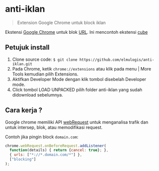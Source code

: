 # anti-iklan
> Extension Google Chrome untuk block iklan

Ekstensi [Google Chrome](https://www.google.com/chrome/) untuk blok [URL](https://en.wikipedia.org/wiki/URL).
Ini mencontoh ekstensi [cube](https://github.com/picatz/cube.git)

## Petujuk install

1. Clone source code: `$ git clone https://github.com/elmulogis/anti-iklan.git`
2. Pada Chrome, ketik `chrome://extensions` atau klik pada menu | More Tools kemudian pilih Extensions.
3. Aktifkan Developer Mode dengan klik tombol disebelah Developer mode.
4. Click tombol LOAD UNPACKED pilih folder anti-iklan yang sudah didownload sebelumnya.

## Cara kerja ?

Google chrome memiliki API [webRequest](https://developer.chrome.com/extensions/webRequest) untuk menganalisa trafik dan untuk intersep, blok, atau memodifikasi request.

Contoh jika pingin block `domain.com`:

```javascript
chrome.webRequest.onBeforeRequest.addListener(
  function(details) { return {cancel: true}; },
  { urls: ["*://*.domain.com/*"] },
  ["blocking"]
);
```